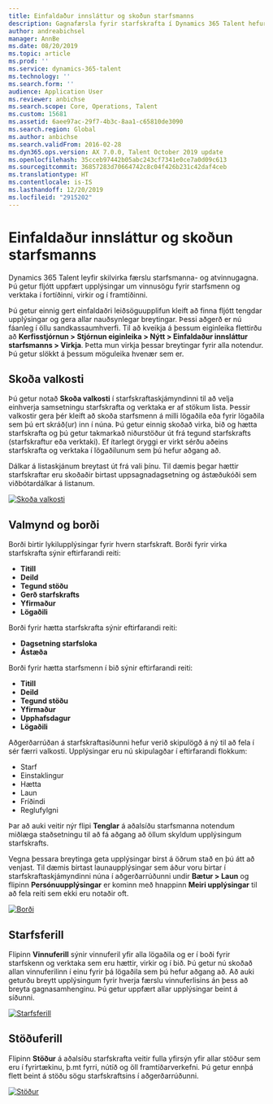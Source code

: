 ```yaml
---
title: Einfaldaður innsláttur og skoðun starfsmanns
description: Gagnafærsla fyrir starfskrafta í Dynamics 365 Talent hefur verið endurbætt til að leyfa skjóta inngöngu fyrir alla starfsmenn, fyrrverandi, virka eða í framtíðinni. Einfaldað/samþætt leiðsagnarlíkan hefur verið uppfært til að finna fljótt tengdar upplýsingar og skoða og gera allar nauðsynlegar uppfærslur.
author: andreabichsel
manager: AnnBe
ms.date: 08/20/2019
ms.topic: article
ms.prod: ''
ms.service: dynamics-365-talent
ms.technology: ''
ms.search.form: ''
audience: Application User
ms.reviewer: anbichse
ms.search.scope: Core, Operations, Talent
ms.custom: 15681
ms.assetid: 6aee97ac-29f7-4b3c-8aa1-c65810de3090
ms.search.region: Global
ms.author: anbichse
ms.search.validFrom: 2016-02-28
ms.dyn365.ops.version: AX 7.0.0, Talent October 2019 update
ms.openlocfilehash: 35cceb97442b05abc243cf7341e0ce7a0d09c613
ms.sourcegitcommit: 36857283d70664742c8c04f426b231c42daf4ceb
ms.translationtype: HT
ms.contentlocale: is-IS
ms.lasthandoff: 12/20/2019
ms.locfileid: "2915202"
---
```

# <a name="streamlined-employee-entry-and-navigation"></a>Einfaldaður innsláttur og skoðun starfsmanns

Dynamics 365 Talent leyfir skilvirka færslu starfsmanna- og atvinnugagna. Þú getur fljótt uppfært upplýsingar um vinnusögu fyrir starfsmenn og verktaka í fortíðinni, virkir og í framtíðinni.

Þú getur einnig gert einfaldaðri leiðsöguupplifun kleift að finna fljótt tengdar upplýsingar og gera allar nauðsynlegar breytingar. Þessi aðgerð er nú fáanleg í öllu sandkassaumhverfi. Til að kveikja á þessum eiginleika flettirðu að **Kerfisstjórnun > Stjórnun eiginleika > Nýtt > Einfaldaður innsláttur starfsmanns > Virkja**. Þetta mun virkja þessar breytingar fyrir alla notendur. Þú getur slökkt á þessum möguleika hvenær sem er.

## <a name="view-options"></a>Skoða valkosti

Þú getur notað **Skoða valkosti** í starfskraftaskjámyndinni til að velja einhverja samsetningu starfskrafta og verktaka er af stökum lista. Þessir valkostir gera þér kleift að skoða starfsmenn á milli lögaðila eða fyrir lögaðila sem þú ert skráð(ur) inn í núna. Þú getur einnig skoðað virka, bið og hætta starfskrafta og þú getur takmarkað niðurstöður út frá tegund starfskrafts (starfskraftur eða verktaki). Ef ítarlegt öryggi er virkt sérðu aðeins starfskrafta og verktaka í lögaðilunum sem þú hefur aðgang að.

Dálkar á listaskjánum breytast út frá vali þínu. Til dæmis þegar hættir starfskraftar eru skoðaðir birtast uppsagnadagsetning og ástæðukóði sem viðbótardálkar á listanum. 

[![Skoða valkosti](./media/Worker-view-option.png)](./media/worker-view-option.png)

## <a name="navigation-and-banner"></a>Valmynd og borði

Borði birtir lykilupplýsingar fyrir hvern starfskraft. Borði fyrir virka starfskrafta sýnir eftirfarandi reiti:

- **Titill**
- **Deild**
- **Tegund stöðu**
- **Gerð starfskrafts**
- **Yfirmaður**
- **Lögaðili**

Borði fyrir hætta starfskrafta sýnir eftirfarandi reiti:

- **Dagsetning starfsloka**
- **Ástæða**

Borði fyrir hætta starfsmenn í bið sýnir eftirfarandi reiti:

- **Titill**
- **Deild**
- **Tegund stöðu**
- **Yfirmaður**
- **Upphafsdagur**
- **Lögaðili**

Aðgerðarrúðan á starfskraftasíðunni hefur verið skipulögð á ný til að fela í sér færri valkosti. Upplýsingar eru nú skipulagðar í eftirfarandi flokkum: 

- Starf
- Einstaklingur
- Hætta
- Laun
- Fríðindi
- Reglufylgni

Þar að auki veitir nýr flipi **Tenglar** á aðalsíðu starfsmanna notendum miðlæga staðsetningu til að fá aðgang að öllum skyldum upplýsingum starfskrafts.

Vegna þessara breytinga geta upplýsingar birst á öðrum stað en þú átt að venjast. Til dæmis birtast launaupplýsingar sem áður voru birtar í starfskraftaskjámyndinni núna í aðgerðarrúðunni undir **Bætur > Laun** og flipinn **Persónuupplýsingar** er kominn með hnappinn **Meiri upplýsingar** til að fela reiti sem ekki eru notaðir oft.

[![Borði](./media/Banner.png)](./media/Banner.png)

## <a name="work-history"></a>Starfsferill

Flipinn **Vinnuferill** sýnir vinnuferil yfir alla lögaðila og er í boði fyrir starfskenn og verktaka sem eru hættir, virkir og í bið. Þú getur nú skoðað allan vinnuferilinn í einu fyrir þá lögaðila sem þú hefur aðgang að. Að auki geturðu breytt upplýsingum fyrir hverja færslu vinnuferlisins án þess að breyta gagnasamhenginu. Þú getur uppfært allar upplýsingar beint á síðunni. 

[![Starfsferill](./media/Worker-work-history.png)](./media/Worker-work-history.png)

## <a name="position-history"></a>Stöðuferill

Flipinn **Stöður** á aðalsíðu starfskrafta veitir fulla yfirsýn yfir allar stöður sem eru í fyrirtækinu, þ.mt fyrri, nútíð og öll framtíðarverkefni. Þú getur ennþá flett beint á stöðu sögu starfskraftsins í aðgerðarrúðunni.

[![Stöður](./media/Worker-position-history.png)](./media/Worker-position-history.png)

